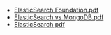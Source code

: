 <!--
title: ElasticSearch
date: 2016-11-19 20:19:10
tags:
- ElasticSearch
- Lucene
- Big Data
-->
* [ElasticSearch Foundation.pdf](https://github.com/zhuzhigao/PersonalMaterials/raw/master/ElasticSearch/ElasticSearch%20Foundation.pdf)
* [ElasticSearch vs MongoDB.pdf](https://github.com/zhuzhigao/PersonalMaterials/raw/master/ElasticSearch/ElasticSearch%20vs%20MongoDB.pdf)
* [ElasticSearch.pdf](https://github.com/zhuzhigao/PersonalMaterials/raw/master/ElasticSearch/ElasticSearch.pdf)
<!-- more -->
